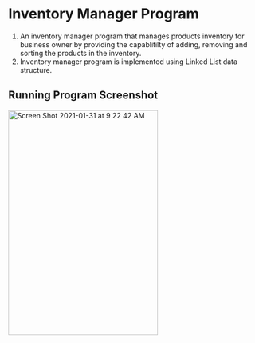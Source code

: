 # Inventory Manager Program

1. An inventory manager program that manages products inventory for business owner by providing the capablitilty of adding, removing and sorting the products in the inventory.
2. Inventory manager program is implemented using Linked List data structure.

## Running Program Screenshot

<img width="300" height="450" alt="Screen Shot 2021-01-31 at 9 22 42 AM" src="https://user-images.githubusercontent.com/56787472/106389240-f40b4680-63a7-11eb-9930-9971ab251e44.png">
